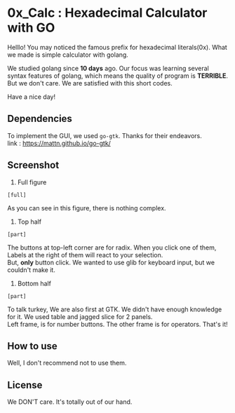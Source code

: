 # 0x_Calc : Hexadecimal Calculator with GO

Helllo! You may noticed the famous prefix for hexadecimal literals(0x).
What we made is simple calculator with golang. 

We studied golang since **10 days** ago. Our focus was learning several syntax features of golang, which means the quality of program is **TERRIBLE**.   
But we don't care. We are satisfied with this short codes.

Have a nice day!

## Dependencies
To implement the GUI, we used `go-gtk`. Thanks for their endeavors.  
link : https://mattn.github.io/go-gtk/

## Screenshot
1. Full figure
```
[full]
```
As you can see in this figure, there is nothing complex. 

1. Top half
```
[part]
```
The buttons at top-left corner are for radix. When you click one of them, Labels at the right of them will react to your selection.  
But, **only** button click. We wanted to use glib for keyboard input, but we couldn't make it.  

1. Bottom half
```
[part]
```
To talk turkey, We are also first at GTK. We didn't have enough knowledge for it. We used table and jagged slice for 2 panels.  
Left frame, is for number buttons. The other frame is for operators. That's it!

## How to use
Well, I don't recommend not to use them. 

## License
We DON'T care. It's totally out of our hand. 
